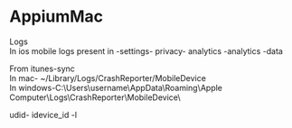 # AppiumMac
Logs </br>
In ios mobile logs present in -settings- privacy- analytics -analytics -data </br>


From itunes-sync </br>
In mac- ~/Library/Logs/CrashReporter/MobileDevice </br>
In windows-C:\Users\username\AppData\Roaming\Apple Computer\Logs\CrashReporter\MobileDevice\ </br>


udid-    idevice_id -l

